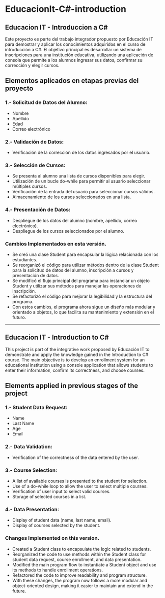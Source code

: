 # EducacionIt-C#-introduction

## Educacion IT - Introduccion a C#

Este proyecto es parte del trabajo integrador propuesto por Educación IT para demostrar y aplicar los conocimientos adquiridos en el curso de introducción a C#. El objetivo principal es desarrollar un sistema de inscripciones para una institución educativa, utilizando una aplicación de consola que permite a los alumnos ingresar sus datos, confirmar su corrección y elegir cursos.

## Elementos aplicados en etapas previas del proyecto

### 1.- Solicitud de Datos del Alumno:

* Nombre
* Apellido
* Edad
* Correo electrónico

### 2.- Validación de Datos:

* Verificación de la corrección de los datos ingresados por el usuario.

### 3.- Selección de Cursos:

* Se presenta al alumno una lista de cursos disponibles para elegir.
* Utilización de un bucle do-while para permitir al usuario seleccionar múltiples cursos.
* Verificación de la entrada del usuario para seleccionar cursos válidos.
* Almacenamiento de los cursos seleccionados en una lista.

### 4.- Presentación de Datos:

* Despliegue de los datos del alumno (nombre, apellido, correo electrónico).
* Despliegue de los cursos seleccionados por el alumno.

### Cambios Implementados en esta versión.

* Se creó una clase Student para encapsular la lógica relacionada con los estudiantes.
* Se reorganizó el código para utilizar métodos dentro de la clase Student para la solicitud de datos del alumno, inscripción a cursos y presentación de datos.
* Se modificó el flujo principal del programa para instanciar un objeto Student y utilizar sus métodos para manejar las operaciones de inscripción.
* Se refactorizó el código para mejorar la legibilidad y la estructura del programa.
* Con estos cambios, el programa ahora sigue un diseño más modular y orientado a objetos, lo que facilita su mantenimiento y extensión en el futuro.

----------------------------------------------------------------------------------------------------------------------------------------------------------
## Educacion IT - Introduction to C#

This project is part of the integrative work proposed by Educación IT to demonstrate and apply the knowledge gained in the Introduction to C# course. The main objective is to develop an enrollment system for an educational institution using a console application that allows students to enter their information, confirm its correctness, and choose courses.

## Elements applied in previous stages of the project

### 1.- Student Data Request:

* Name
* Last Name
* Age
* Email

### 2.- Data Validation:

* Verification of the correctness of the data entered by the user.

### 3.- Course Selection:

* A list of available courses is presented to the student for selection.
* Use of a do-while loop to allow the user to select multiple courses.
* Verification of user input to select valid courses.
* Storage of selected courses in a list.

### 4.- Data Presentation:

* Display of student data (name, last name, email).
* Display of courses selected by the student.

### Changes Implemented on this version.

* Created a Student class to encapsulate the logic related to students.
* Reorganized the code to use methods within the Student class for student data request, course enrollment, and data presentation.
* Modified the main program flow to instantiate a Student object and use its methods to handle enrollment operations.
* Refactored the code to improve readability and program structure.
* With these changes, the program now follows a more modular and object-oriented design, making it easier to maintain and extend in the future.
